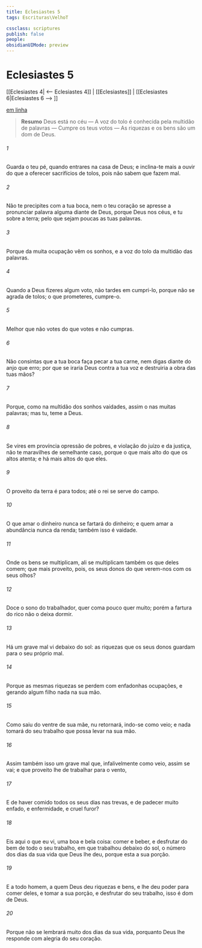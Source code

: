 ```yaml
---
title: Eclesiastes 5
tags: Escrituras\VelhoT

cssclass: scriptures
publish: false
people:
obsidianUIMode: preview
---
```


# Eclesiastes 5
[[Eclesiastes 4| <-- Eclesiastes 4]] | [[Eclesiastes]] | [[Eclesiastes 6|Eclesiastes 6 --> ]]

[em linha](https://churchofjesuschrist.org/study/scriptures/ot/eccl/5?lang=por)

> __Resumo__
Deus está no céu — A voz do tolo é conhecida pela multidão de palavras — Cumpre os teus votos — As riquezas e os bens são um dom de Deus.

###### 1 
Guarda o teu pé, quando entrares na casa de Deus; e inclina-te mais a ouvir do que a oferecer sacrifícios de tolos, pois não sabem que fazem mal.

###### 2 
Não te precipites com a tua boca, nem o teu coração se apresse a pronunciar palavra alguma diante de Deus, porque Deus  nos céus, e tu  sobre a terra; pelo que sejam poucas as tuas palavras.

###### 3 
Porque da muita ocupação vêm os sonhos, e a voz do tolo  da multidão das palavras.

###### 4 
Quando a Deus fizeres algum voto, não tardes em cumpri-lo, porque não se agrada de tolos; o que prometeres, cumpre-o.

###### 5 
Melhor  que não votes do que votes e não cumpras.

###### 6 
Não consintas que a tua boca faça pecar a tua carne, nem digas diante do anjo que  erro; por que se iraria Deus contra a tua voz e destruiria a obra das tuas mãos?

###### 7 
Porque, como na multidão dos sonhos  vaidades, assim o  nas muitas palavras; mas tu, teme a Deus.

###### 8 
Se vires em  província opressão de pobres, e violação do juízo e da justiça, não te maravilhes de semelhante caso, porque o que mais alto  do que os altos  atenta; e há mais altos do que eles.

###### 9 
O proveito da terra é para todos; até o rei se serve do campo.

###### 10 
O que amar o dinheiro nunca se fartará do dinheiro; e quem amar a abundância nunca  da renda; também isso é vaidade.

###### 11 
Onde os bens se multiplicam, ali se multiplicam também os que deles comem; que mais proveito, pois,  os seus donos do que verem-nos com os seus olhos?

###### 12 
Doce  o sono do trabalhador, quer coma pouco quer muito; porém a fartura do rico não o deixa dormir.

###### 13 
Há um grave mal  vi debaixo do sol: as riquezas que os seus donos guardam para o seu próprio mal.

###### 14 
Porque as mesmas riquezas se perdem com enfadonhas ocupações, e gerando algum filho nada  na sua mão.

###### 15 
Como saiu do ventre de sua mãe,  nu retornará, indo-se como veio; e nada tomará do seu trabalho que possa levar na sua mão.

###### 16 
Assim também isso  um grave mal que, infalivelmente como veio, assim se vai; e que proveito lhe  de trabalhar para o vento,

###### 17 
E de haver comido todos os seus dias nas trevas, e de padecer muito enfado, e enfermidade, e cruel furor?

###### 18 
Eis aqui o que eu vi, uma boa e bela coisa: comer e beber, e desfrutar do bem de todo o seu trabalho, em que trabalhou debaixo do sol,  o número dos dias da sua vida que Deus lhe deu, porque esta  a sua porção.

###### 19 
E a todo homem, a quem Deus deu riquezas e bens, e lhe deu poder para comer deles, e tomar a sua porção, e desfrutar do seu trabalho, isso é dom de Deus.

###### 20 
Porque não se lembrará muito dos dias da sua vida, porquanto Deus lhe responde com alegria do seu coração.

